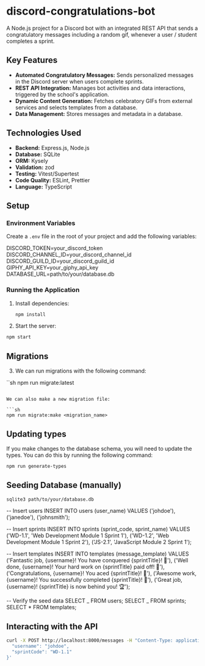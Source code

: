 # discord-congratulations-bot

A Node.js project for a Discord bot with an integrated REST API that sends a congratulatory messages including a random gif, whenever a user / student completes a sprint.

## Key Features

- **Automated Congratulatory Messages:** Sends personalized messages in the Discord server when users complete sprints.
- **REST API Integration:** Manages bot activities and data interactions, triggered by the school's application.
- **Dynamic Content Generation:** Fetches celebratory GIFs from external services and selects templates from a database.
- **Data Management:** Stores messages and metadata in a database.

## Technologies Used

- **Backend:** Express.js, Node.js
- **Database:** SQLite
- **ORM:** Kysely
- **Validation:** zod
- **Testing:** Vitest/Supertest
- **Code Quality:** ESLint, Prettier
- **Language:** TypeScript

## Setup

### Environment Variables

Create a `.env` file in the root of your project and add the following variables:

DISCORD_TOKEN=your_discord_token
DISCORD_CHANNEL_ID=your_discord_channel_id
DISCORD_GUILD_ID=your_discord_guild_id
GIPHY_API_KEY=your_giphy_api_key
DATABASE_URL=path/to/your/database.db

### Running the Application

1. Install dependencies:

   ```sh
   npm install

   ```

2. Start the server:

```sh
npm start
```

## Migrations

3. We can run migrations with the following command:

``sh
npm run migrate:latest

````

We can also make a new migration file:

```sh
npm run migrate:make <migration_name>
````

## Updating types

If you make changes to the database schema, you will need to update the types. You can do this by running the following command:

```bash
npm run generate-types
```

## Seeding Database (manually)

```sh
sqlite3 path/to/your/database.db
```

-- Insert users
INSERT INTO users (user_name) VALUES
('johdoe'),
('janedoe'),
('johnsmith');

-- Insert sprints
INSERT INTO sprints (sprint_code, sprint_name) VALUES
('WD-1.1', 'Web Development Module 1 Sprint 1'),
('WD-1.2', 'Web Development Module 1 Sprint 2'),
('JS-2.1', 'JavaScript Module 2 Sprint 1');

-- Insert templates
INSERT INTO templates (message_template) VALUES
('Fantastic job, {username}! You have conquered {sprintTitle}! 🎉'),
('Well done, {username}! Your hard work on {sprintTitle} paid off! 🌟'),
('Congratulations, {username}! You aced {sprintTitle}! 🚀'),
('Awesome work, {username}! You successfully completed {sprintTitle}! 👏'),
('Great job, {username}! {sprintTitle} is now behind you! 🏆');

-- Verify the seed data
SELECT _ FROM users;
SELECT _ FROM sprints;
SELECT \* FROM templates;

## Interacting with the API

```bash
curl -X POST http://localhost:8000/messages -H "Content-Type: application/json" -d '{
  "username": "johdoe",
  "sprintCode": "WD-1.1"
}'
```
